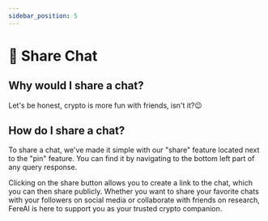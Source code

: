 ```yaml
---
sidebar_position: 5
---
```


# 👫 Share Chat

## Why would I share a chat?

Let's be honest, crypto is more fun with friends, isn't it?😉


## How do I share a chat?

To share a chat, we've made it simple with our "share" feature located next to the "pin" feature.
You can find it by navigating to the bottom left part of any query response.

Clicking on the share button allows you to create a link to the chat, which you
can then share publicly.
Whether you want to share your favorite chats with your followers on social media
or collaborate with friends on research,
FereAI is here to support you as your trusted crypto companion.
